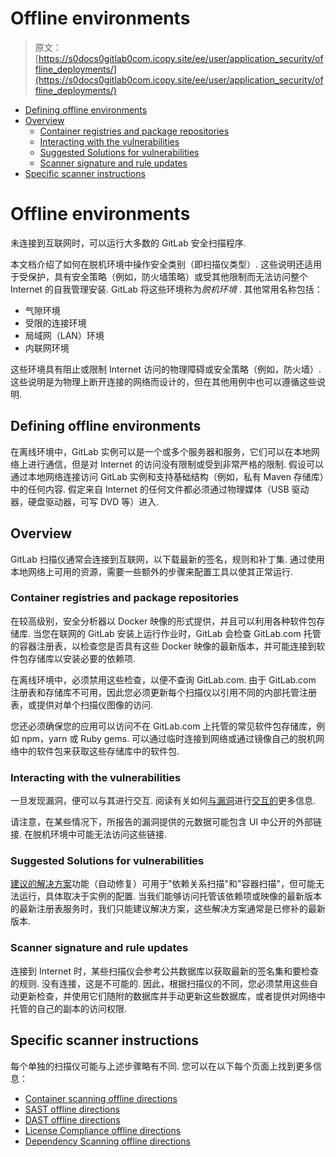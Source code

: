 # Offline environments

> 原文：[https://s0docs0gitlab0com.icopy.site/ee/user/application_security/offline_deployments/](https://s0docs0gitlab0com.icopy.site/ee/user/application_security/offline_deployments/)

*   [Defining offline environments](#defining-offline-environments)
*   [Overview](#overview)
    *   [Container registries and package repositories](#container-registries-and-package-repositories)
    *   [Interacting with the vulnerabilities](#interacting-with-the-vulnerabilities)
    *   [Suggested Solutions for vulnerabilities](#suggested-solutions-for-vulnerabilities)
    *   [Scanner signature and rule updates](#scanner-signature-and-rule-updates)
*   [Specific scanner instructions](#specific-scanner-instructions)

# Offline environments[](#offline-environments "Permalink")

未连接到互联网时，可以运行大多数的 GitLab 安全扫描程序.

本文档介绍了如何在脱机环境中操作安全类别（即扫描仪类型）. 这些说明还适用于受保护，具有安全策略（例如，防火墙策略）或受其他限制而无法访问整个 Internet 的自我管理安装. GitLab 将这些环境称为*脱机环境* . 其他常用名称包括：

*   气隙环境
*   受限的连接环境
*   局域网（LAN）环境
*   内联网环境

这些环境具有阻止或限制 Internet 访问的物理障碍或安全策略（例如，防火墙）. 这些说明是为物理上断开连接的网络而设计的，但在其他用例中也可以遵循这些说明.

## Defining offline environments[](#defining-offline-environments "Permalink")

在离线环境中，GitLab 实例可以是一个或多个服务器和服务，它们可以在本地网络上进行通信，但是对 Internet 的访问没有限制或受到非常严格的限制. 假设可以通过本地网络连接访问 GitLab 实例和支持基础结构（例如，私有 Maven 存储库）中的任何内容. 假定来自 Internet 的任何文件都必须通过物理媒体（USB 驱动器，硬盘驱动器，可写 DVD 等）进入.

## Overview[](#overview "Permalink")

GitLab 扫描仪通常会连接到互联网，以下载最新的签名，规则和补丁集. 通过使用本地网络上可用的资源，需要一些额外的步骤来配置工具以使其正常运行.

### Container registries and package repositories[](#container-registries-and-package-repositories "Permalink")

在较高级别，安全分析器以 Docker 映像的形式提供，并且可以利用各种软件包存储库. 当您在联网的 GitLab 安装上运行作业时，GitLab 会检查 GitLab.com 托管的容器注册表，以检查您是否具有这些 Docker 映像的最新版本，并可能连接到软件包存储库以安装必要的依赖项.

在离线环境中，必须禁用这些检查，以便不查询 GitLab.com. 由于 GitLab.com 注册表和存储库不可用，因此您必须更新每个扫描仪以引用不同的内部托管注册表，或提供对单个扫描仪图像的访问.

您还必须确保您的应用可以访问不在 GitLab.com 上托管的常见软件包存储库，例如 npm，yarn 或 Ruby gems. 可以通过临时连接到网络或通过镜像自己的脱机网络中的软件包来获取这些存储库中的软件包.

### Interacting with the vulnerabilities[](#interacting-with-the-vulnerabilities "Permalink")

一旦发现漏洞，便可以与其进行交互. 阅读有关如何[与漏洞](../index.html#interacting-with-the-vulnerabilities)进行[交互的](../index.html#interacting-with-the-vulnerabilities)更多信息.

请注意，在某些情况下，所报告的漏洞提供的元数据可能包含 UI 中公开的外部链接. 在脱机环境中可能无法访问这些链接.

### Suggested Solutions for vulnerabilities[](#suggested-solutions-for-vulnerabilities "Permalink")

[建议的解决方案](../index.html#solutions-for-vulnerabilities-auto-remediation)功能（自动修复）可用于"依赖关系扫描"和"容器扫描"，但可能无法运行，具体取决于实例的配置. 当我们能够访问托管该依赖项或映像的最新版本的最新注册表服务时，我们只能建议解决方案，这些解决方案通常是已修补的最新版本.

### Scanner signature and rule updates[](#scanner-signature-and-rule-updates "Permalink")

连接到 Internet 时，某些扫描仪会参考公共数据库以获取最新的签名集和要检查的规则. 没有连接，这是不可能的. 因此，根据扫描仪的不同，您必须禁用这些自动更新检查，并使用它们随附的数据库并手动更新这些数据库，或者提供对网络中托管的自己的副本的访问权限.

## Specific scanner instructions[](#specific-scanner-instructions "Permalink")

每个单独的扫描仪可能与上述步骤略有不同. 您可以在以下每个页面上找到更多信息：

*   [Container scanning offline directions](../container_scanning/index.html#running-container-scanning-in-an-offline-environment)
*   [SAST offline directions](../sast/index.html#running-sast-in-an-offline-environment)
*   [DAST offline directions](../dast/index.html#running-dast-in-an-offline-environment)
*   [License Compliance offline directions](../../compliance/license_compliance/index.html#running-license-compliance-in-an-offline-environment)
*   [Dependency Scanning offline directions](../dependency_scanning/index.html#running-dependency-scanning-in-an-offline-environment)